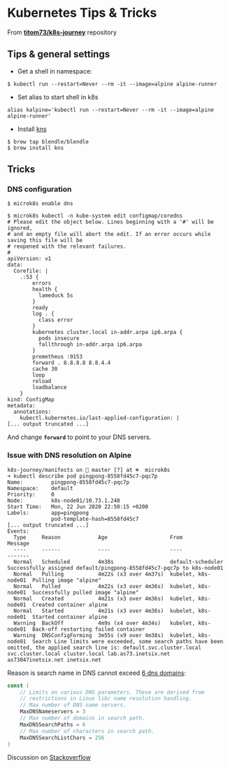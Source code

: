 # Kubernetes Tips & Tricks

From [__titom73/k8s-journey__](https://github.com/titom73/k8s-journey) repository

## Tips & general settings

- Get a shell in namespace:

```shell
$ kubectl run --restart=Never --rm -it --image=alpine alpine-runner
```

- Set alias to start shell in k8s

```shell
alias kalpine='kubectl run --restart=Never --rm -it --image=alpine alpine-runner'
```

- Install [kns](https://github.com/blendle/kns)


```shell
$ brew tap blendle/blendle
$ brew install kns
```

## Tricks

### DNS configuration

```shell
$ microk8s enable dns

$ microk8s kubectl -n kube-system edit configmap/coredns
# Please edit the object below. Lines beginning with a '#' will be ignored,
# and an empty file will abort the edit. If an error occurs while saving this file will be
# reopened with the relevant failures.
#
apiVersion: v1
data:
  Corefile: |
    .:53 {
        errors
        health {
          lameduck 5s
        }
        ready
        log . {
          class error
        }
        kubernetes cluster.local in-addr.arpa ip6.arpa {
          pods insecure
          fallthrough in-addr.arpa ip6.arpa
        }
        prometheus :9153
        forward . 8.8.8.8 8.8.4.4
        cache 30
        loop
        reload
        loadbalance
    }
kind: ConfigMap
metadata:
  annotations:
    kubectl.kubernetes.io/last-applied-configuration: |
[... output truncated ...]
```

And change __`forward`__ to point to your DNS servers.

### Issue with DNS resolution on Alpine

```
k8s-journey/manifests on  master [?] at ☸️  microk8s
➜ kubectl describe pod pingpong-8558fd45c7-pqc7p
Name:         pingpong-8558fd45c7-pqc7p
Namespace:    default
Priority:     0
Node:         k8s-node01/10.73.1.248
Start Time:   Mon, 22 Jun 2020 22:50:15 +0200
Labels:       app=pingpong
              pod-template-hash=8558fd45c7
[... output truncated ...]
Events:
  Type     Reason            Age                    From                 Message
  ----     ------            ----                   ----                 -------
  Normal   Scheduled         4m38s                  default-scheduler    Successfully assigned default/pingpong-8558fd45c7-pqc7p to k8s-node01
  Normal   Pulling           4m22s (x3 over 4m37s)  kubelet, k8s-node01  Pulling image "alpine"
  Normal   Pulled            4m22s (x3 over 4m36s)  kubelet, k8s-node01  Successfully pulled image "alpine"
  Normal   Created           4m21s (x3 over 4m36s)  kubelet, k8s-node01  Created container alpine
  Normal   Started           4m21s (x3 over 4m36s)  kubelet, k8s-node01  Started container alpine
  Warning  BackOff           4m9s (x4 over 4m34s)   kubelet, k8s-node01  Back-off restarting failed container
  Warning  DNSConfigForming  3m55s (x9 over 4m38s)  kubelet, k8s-node01  Search Line limits were exceeded, some search paths have been omitted, the applied search line is: default.svc.cluster.local svc.cluster.local cluster.local lab.as73.inetsix.net as73047inetsix.net inetsix.net
```

Reason is search name in DNS cannot exceed [6 dns domains](https://github.com/kubernetes/kubernetes/blob/master/pkg/apis/core/validation/validation.go#L2832):

```go
const (
    // Limits on various DNS parameters. These are derived from
    // restrictions in Linux libc name resolution handling.
    // Max number of DNS name servers.
    MaxDNSNameservers = 3
    // Max number of domains in search path.
    MaxDNSSearchPaths = 6
    // Max number of characters in search path.
    MaxDNSSearchListChars = 256
)
```

Discussion on [Stackoverflow](https://stackoverflow.com/questions/59890834/k8s-coredns-and-flannel-nameserver-limit-exceeded)
```
